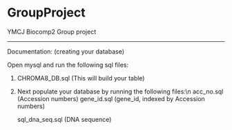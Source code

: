 # GroupProject
YMCJ Biocomp2 Group project

----------------------------------------------------------------------------

Documentation: (creating your database)

Open mysql and run the following sql files:

1. CHROMA8_DB.sql (This will build your table)

2. Next populate your database by running the following files:\n
    acc_no.sql (Accession numbers)
    gene_id.sql (gene_id, indexed by Accession numbers)
    
    
    sql_dna_seq.sql (DNA sequence)

